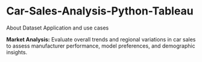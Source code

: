 # Car-Sales-Analysis-Python-Tableau

About Dataset
Application and use cases

**Market Analysis:**
Evaluate overall trends and regional variations in car sales to assess manufacturer performance, model preferences, and demographic insights.
